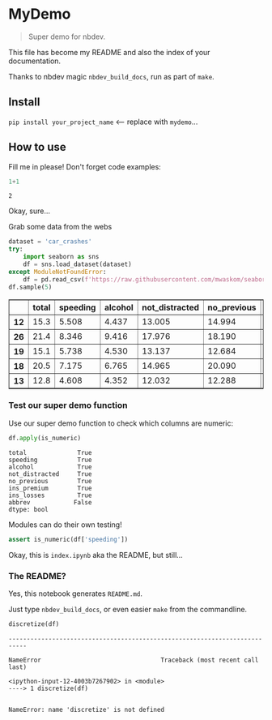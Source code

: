 # MyDemo
> Super demo for nbdev.


This file has become my README and also the index of your documentation.

Thanks to nbdev magic `nbdev_build_docs`, run as part of `make`. 

## Install

`pip install your_project_name`  <-- replace with `mydemo`...

## How to use

Fill me in please! Don't forget code examples:

```python
1+1
```




    2



Okay, sure...

Grab some data from the webs

```python
dataset = 'car_crashes'
try:
    import seaborn as sns
    df = sns.load_dataset(dataset)
except ModuleNotFoundError:
    df = pd.read_csv(f'https://raw.githubusercontent.com/mwaskom/seaborn-data/master/{dataset}.csv')
df.sample(5)
```




<div>
<style scoped>
    .dataframe tbody tr th:only-of-type {
        vertical-align: middle;
    }

    .dataframe tbody tr th {
        vertical-align: top;
    }

    .dataframe thead th {
        text-align: right;
    }
</style>
<table border="1" class="dataframe">
  <thead>
    <tr style="text-align: right;">
      <th></th>
      <th>total</th>
      <th>speeding</th>
      <th>alcohol</th>
      <th>not_distracted</th>
      <th>no_previous</th>
      <th>ins_premium</th>
      <th>ins_losses</th>
      <th>abbrev</th>
    </tr>
  </thead>
  <tbody>
    <tr>
      <th>12</th>
      <td>15.3</td>
      <td>5.508</td>
      <td>4.437</td>
      <td>13.005</td>
      <td>14.994</td>
      <td>641.96</td>
      <td>82.75</td>
      <td>ID</td>
    </tr>
    <tr>
      <th>26</th>
      <td>21.4</td>
      <td>8.346</td>
      <td>9.416</td>
      <td>17.976</td>
      <td>18.190</td>
      <td>816.21</td>
      <td>85.15</td>
      <td>MT</td>
    </tr>
    <tr>
      <th>19</th>
      <td>15.1</td>
      <td>5.738</td>
      <td>4.530</td>
      <td>13.137</td>
      <td>12.684</td>
      <td>661.88</td>
      <td>96.57</td>
      <td>ME</td>
    </tr>
    <tr>
      <th>18</th>
      <td>20.5</td>
      <td>7.175</td>
      <td>6.765</td>
      <td>14.965</td>
      <td>20.090</td>
      <td>1281.55</td>
      <td>194.78</td>
      <td>LA</td>
    </tr>
    <tr>
      <th>13</th>
      <td>12.8</td>
      <td>4.608</td>
      <td>4.352</td>
      <td>12.032</td>
      <td>12.288</td>
      <td>803.11</td>
      <td>139.15</td>
      <td>IL</td>
    </tr>
  </tbody>
</table>
</div>



### Test our super demo function

Use our super demo function to check which columns are numeric:

```python
df.apply(is_numeric)
```




    total              True
    speeding           True
    alcohol            True
    not_distracted     True
    no_previous        True
    ins_premium        True
    ins_losses         True
    abbrev            False
    dtype: bool



Modules can do their own testing!

```python
assert is_numeric(df['speeding'])
```

Okay, this is `index.ipynb` aka the README, but still...

### The README?

Yes, this notebook generates `README.md`.

Just type `nbdev_build_docs`, or even easier `make` from the commandline.

```python
discretize(df)
```


    ---------------------------------------------------------------------------

    NameError                                 Traceback (most recent call last)

    <ipython-input-12-4003b7267902> in <module>
    ----> 1 discretize(df)
    

    NameError: name 'discretize' is not defined

